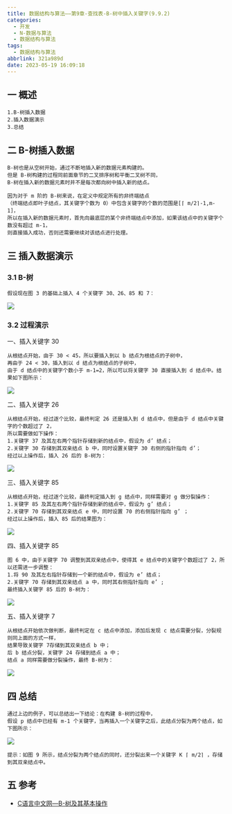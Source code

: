 ```yaml
---
title: 数据结构与算法——第9章-查找表-B-树中插入关键字(9.9.2)
categories:
  - 开发
  - N-数据与算法
  - 数据结构与算法
tags:
  - 数据结构与算法
abbrlink: 321a989d
date: 2023-05-19 16:09:18
---
```

## 一 概述

```
1.B-树插入数据
2.插入数据演示
3.总结
```

<!--more-->

## 二 B-树插入数据

```
B-树也是从空树开始，通过不断地插入新的数据元素构建的。
但是 B-树构建的过程同前面章节的二叉排序树和平衡二叉树不同，
B-树在插入新的数据元素时并不是每次都向树中插入新的结点。

因为对于 m 阶的 B-树来说，在定义中规定所有的非终端结点
（终端结点即叶子结点，其关键字个数为 0）中包含关键字的个数的范围是[⌈ m/2⌉-1,m-1]，
所以在插入新的数据元素时，首先向最底层的某个非终端结点中添加，如果该结点中的关键字个数没有超过 m-1，
则直接插入成功，否则还需要继续对该结点进行处理。
```

## 三 插入数据演示

### 3.1 B-树

```
假设现在图 3 的基础上插入 4 个关键字 30、26、85 和 7：
```

![][1]

### 3.2 过程演示

一、插入关键字 30

```
从根结点开始，由于 30 < 45，所以要插入到以 b 结点为根结点的子树中，
再由于 24 < 30，插入到以 d 结点为根结点的子树中，
由于 d 结点中的关键字个数小于 m-1=2，所以可以将关键字 30 直接插入到 d 结点中。结果如下图所示：
```

![][2]

二、插入关键字 26

```
从根结点开始，经过逐个比较，最终判定 26 还是插入到 d 结点中，但是由于 d 结点中关键字的个数超过了 2，
所以需要做如下操作：
1.关键字 37 及其左右两个指针存储到新的结点中，假设为 d’ 结点；
2.关键字 30 存储到其双亲结点 b 中，同时设置关键字 30 右侧的指针指向 d’；
经过以上操作后，插入 26 后的 B-树为：
```

![][3]

三、插入关键字 85

```
从根结点开始，经过逐个比较，最终判定插入到 g 结点中，同样需要对 g 做分裂操作：
1.关键字 85 及其左右两个指针存储到新的结点中，假设为 g’ 结点；
2.关键字 70 存储到其双亲结点 e 中，同时设置 70 的右侧指针指向 g’ ；
经过以上操作后，插入 85 后的结果图为：
```

![][4]

四、插入关键字 85

```
图 6 中，由于关键字 70 调整到其双亲结点中，使得其 e 结点中的关键字个数超过了 2，所以还需进一步调整：
1.将 90 及其左右指针存储到一个新的结点中，假设为 e’ 结点；
2.关键字 70 存储到其双亲结点 a 中，同时其右侧指针指向 e’ ;
最终插入关键字 85 后的 B-树为：
```

![][5]

五、插入关键字 7

```
从根结点开始依次做判断，最终判定在 c 结点中添加，添加后发现 c 结点需要分裂，分裂规则同上面的方式一样，
结果导致关键字 7存储到其双亲结点 b 中；
后 b 结点分裂，关键字 24 存储到结点 a 中；
结点 a 同样需要做分裂操作，最终 B-树为：
```

![][6]

## 四 总结

```
通过上边的例子，可以总结出一下结论：在构建 B-树的过程中，
假设 p 结点中已经有 m-1 个关键字，当再插入一个关键字之后，此结点分裂为两个结点，如下图所示：
```

![][7]

```
提示：如图 9 所示，结点分裂为两个结点的同时，还分裂出来一个关键字 K ⌈ m/2⌉ ，存储到其双亲结点中。
```

## 五 参考

* [C语言中文网—B-树及其基本操作](https://c.biancheng.net/view/vip_3434.html)


[1]:https://cdn.jsdelivr.net/gh/PGzxc/CDN/blog-data-struct-basic/ds-chap9-9-2-1.png
[2]:https://cdn.jsdelivr.net/gh/PGzxc/CDN/blog-data-struct-basic/ds-chap9-9-2-2.png
[3]:https://cdn.jsdelivr.net/gh/PGzxc/CDN/blog-data-struct-basic/ds-chap9-9-2-3.png
[4]:https://cdn.jsdelivr.net/gh/PGzxc/CDN/blog-data-struct-basic/ds-chap9-9-2-4.png
[5]:https://cdn.jsdelivr.net/gh/PGzxc/CDN/blog-data-struct-basic/ds-chap9-9-2-5.png
[6]:https://cdn.jsdelivr.net/gh/PGzxc/CDN/blog-data-struct-basic/ds-chap9-9-2-6.png
[7]:https://cdn.jsdelivr.net/gh/PGzxc/CDN/blog-data-struct-basic/ds-chap9-9-2-7.png



